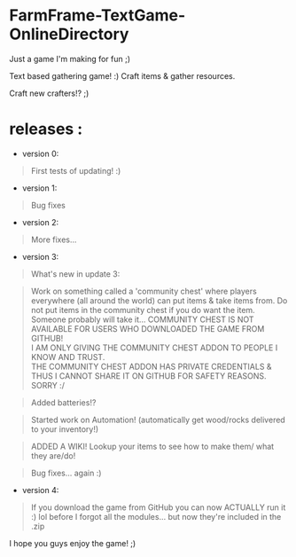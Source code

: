 # FarmFrame-TextGame-OnlineDirectory
Just a game I'm making for fun ;)

Text based gathering game! :)
Craft items & gather resources.

Craft new crafters!? ;)

# releases :

* version 0:
 > First tests of updating! :)
 
* version 1:
 > Bug fixes
 
* version 2:
 > More fixes...
 
* version 3:
>What's new in update 3:
 
>Work on something called a 'community chest'
where players everywhere (all around the world)
can put items & take items from.
Do not put items in the community chest if you
do want the item. Someone probably will take it...
COMMUNITY CHEST IS NOT AVAILABLE FOR USERS
WHO DOWNLOADED THE GAME FROM GITHUB!   
I AM ONLY GIVING THE COMMUNITY CHEST ADDON
TO PEOPLE I KNOW AND TRUST.   
THE COMMUNITY CHEST ADDON HAS PRIVATE CREDENTIALS
& THUS I CANNOT SHARE IT ON GITHUB FOR SAFETY REASONS.
SORRY :/
   
>Added batteries!?

>Started work on Automation!
(automatically get wood/rocks
delivered to your inventory!)
 
>ADDED A WIKI!
Lookup your items to see how to make them/
what they are/do!
   
>Bug fixes... again :)

* version 4:
>If you download the game from
GitHub you can now ACTUALLY run it :)
lol before I forgot all the modules...
but now they're included in the .zip
 
I hope you guys enjoy the game! ;)
